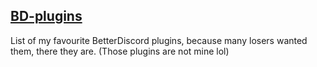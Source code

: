 ## [BD-plugins](https://betterdiscord.net/home/ "BD-plugins")
List of my favourite BetterDiscord plugins, because many losers wanted them, there they are.
(Those plugins are not mine lol)
